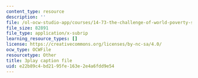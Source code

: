 ```yaml
---
content_type: resource
description: ''
file: /ol-ocw-studio-app/courses/14-73-the-challenge-of-world-poverty-spring-2011/e22b89c4bd2195fe163e2e4a6fdd9e54_LLdc7VyZHt4.srt
file_size: 82891
file_type: application/x-subrip
learning_resource_types: []
license: https://creativecommons.org/licenses/by-nc-sa/4.0/
ocw_type: OCWFile
resourcetype: Other
title: 3play caption file
uid: e22b89c4-bd21-95fe-163e-2e4a6fdd9e54
---
```

